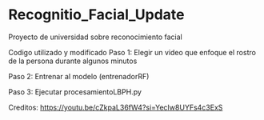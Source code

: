 # Recognitio_Facial_Update
 
Proyecto de universidad sobre reconocimiento facial

Codigo utilizado y modificado
Paso 1: Elegir un video que enfoque el rostro de la persona durante algunos minutos

Paso 2: Entrenar al modelo (entrenadorRF)

Paso 3: Ejecutar procesamientoLBPH.py



Creditos: https://youtu.be/cZkpaL36fW4?si=YecIw8UYFs4c3ExS
